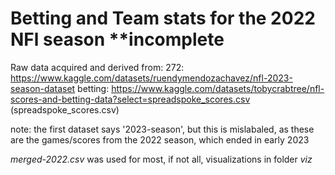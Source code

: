 # Betting and Team stats for the 2022 NFl season **incomplete

Raw data acquired and derived from: 
272: https://www.kaggle.com/datasets/ruendymendozachavez/nfl-2023-season-dataset
betting: https://www.kaggle.com/datasets/tobycrabtree/nfl-scores-and-betting-data?select=spreadspoke_scores.csv (spreadspoke_scores.csv)

note: the first dataset says '2023-season', but this is mislabaled, as these are the games/scores from the 2022 season, which ended in early 2023

*merged-2022.csv* was used for most, if not all, visualizations in folder *viz*

